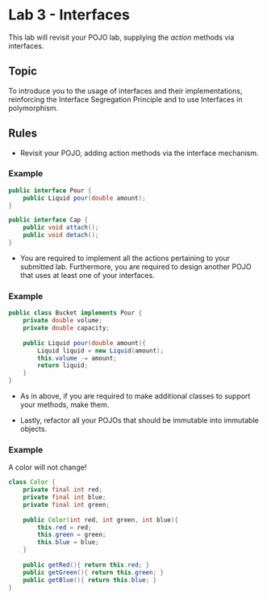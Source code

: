# Lab 3 - Interfaces
This lab will revisit your POJO lab, supplying the *action* methods via interfaces.

## Topic
To introduce you to the usage of interfaces and their implementations, reinforcing the Interface Segregation 
Principle and to use Interfaces in polymorphism.


## Rules
* Revisit your POJO, adding action methods via the interface mechanism.
 
### Example

```java
public interface Pour {
	public Liquid pour(double amount);
}

public interface Cap {
	public void attach();
	public void detach();
} 
```

* You are required to implement all the actions pertaining to your submitted lab. Furthermore, you are required to 
design another POJO that uses at least one of your interfaces.

### Example

```java
public class Bucket implements Pour {
	private double volume;
	private double capacity;
	
	public Liquid pour(double amount){
		Liquid liquid = new Liquid(amount);
		this.volume -= amount;
		return liquid;
	}
}
```

* As in above, if you are required to make additional classes to support your methods, make them. 

* Lastly, refactor all your POJOs that should be immutable into immutable objects. 

### Example

A color will not change!

```java
class Color {
	private final int red;
	private final int blue;
	private final int green;
	
	public Color(int red, int green, int blue){
		this.red = red;
		this.green = green;
		this.blue = blue;
	}
	
	public getRed(){ return this.red; }
	public getGreen(){ return this.green; }
	public getBlue(){ return this.blue; }
}
```
